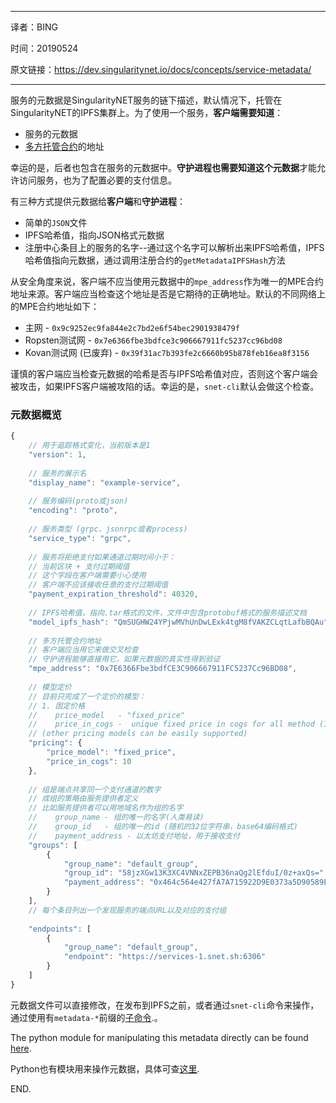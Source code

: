 ----

译者：BING

时间：20190524

原文链接：https://dev.singularitynet.io/docs/concepts/service-metadata/

----

服务的元数据是SingularityNET服务的链下描述，默认情况下，托管在SingularityNET的IPFS集群上。为了使用一个服务，**客户端需要知道**：

- 服务的元数据
- [多方托管合约](https://dev.singularitynet.io/docs/concepts/multi-party-escrow)的地址

幸运的是，后者也包含在服务的元数据中。**守护进程也需要知道这个元数据**才能允许访问服务，也为了配置必要的支付信息。

有三种方式提供元数据给**客户端**和**守护进程**：

- 简单的`JSON`文件
- IPFS哈希值，指向JSON格式元数据
- 注册中心条目上的服务的名字--通过这个名字可以解析出来IPFS哈希值，IPFS哈希值指向元数据，通过调用注册合约的`getMetadataIPFSHash`方法

从安全角度来说，客户端不应当使用元数据中的`mpe_address`作为唯一的MPE合约地址来源。客户端应当检查这个地址是否是它期待的正确地址。默认的不同网络上的MPE合约地址如下：

- 主网 - `0x9c9252ec9fa844e2c7bd2e6f54bec2901938479f`
- Ropsten测试网 - `0x7e6366fbe3bdfce3c906667911fc5237cc96bd08`
- Kovan测试网 (已废弃) - `0x39f31ac7b393fe2c6660b95b878feb16ea8f3156`

谨慎的客户端应当检查元数据的哈希是否与IPFS哈希值对应，否则这个客户端会被攻击，如果IPFS客户端被攻陷的话。幸运的是，`snet-cli`默认会做这个检查。

### 元数据概览

```js
{
    // 用于追踪格式变化，当前版本是1
    "version": 1,
  
    // 服务的展示名
    "display_name": "example-service",
  
    // 服务编码(proto或json) 
    "encoding": "proto",
  
    // 服务类型 (grpc、jsonrpc或者process)
    "service_type": "grpc",
  
    // 服务将拒绝支付如果通道过期时间小于：
    // 当前区块 + 支付过期阈值
    // 这个字段在客户端需要小心使用
    // 客户端不应该接收任意的支付过期阈值
    "payment_expiration_threshold": 40320,
  
    // IPFS哈希值，指向.tar格式的文件，文件中包含protobuf格式的服务描述文档
    "model_ipfs_hash": "QmSUGHW24YPjwMVhUnDwLExk4tgM8fVAKZCLqtLafbBQAu",
  
    // 多方托管合约地址
    // 客户端应当用它来做交叉检查
    // 守护进程能够直接用它，如果元数据的真实性得到验证
    "mpe_address": "0x7E6366Fbe3bdfCE3C906667911FC5237Cc96BD08",
  
    // 模型定价
    // 目前只完成了一个定价的模型：
    // 1. 固定价格
    //    price_model   - "fixed_price"
    //    price_in_cogs -  unique fixed price in cogs for all method (1 AGI = 10^8 cogs)
    // (other pricing models can be easily supported)
    "pricing": {
        "price_model": "fixed_price",
        "price_in_cogs": 10
    },
  
    // 组是端点共享同一个支付通道的数字 
    // 成组的策略由服务提供者定义
    // 比如服务提供者可以用地域名作为组的名字 
    //    group_name - 组的唯一的名字(人类易读)
    //    group_id   - 组的唯一的id (随机的32位字符串，base64编码格式)
    //    payment_address - 以太坊支付地址，用于接收支付
    "groups": [
        {
            "group_name": "default_group",
            "group_id": "58jzXGw13K3XC4VNNxZEPB36naQg2lEfduI/0z+axQs=",
            "payment_address": "0x464c564e427fA7A715922D9E0373a5D90589E021"
        }
    ],
    // 每个条目列出一个发现服务的端点URL以及对应的支付组
  
    "endpoints": [
        {
            "group_name": "default_group",
            "endpoint": "https://services-1.snet.sh:6306"
        }
    ]
}
```

元数据文件可以直接修改，在发布到IPFS之前，或者通过`snet-cli`命令来操作，通过使用有`metadata-*`前缀的[子命令](http://snet-cli-docs.singularitynet.io/service.html#Sub-commands:).。

The python module for manipulating this metadata directly can be found [here](https://github.com/singnet/snet-cli/blob/master/snet_cli/mpe_service_metadata.py).

Python也有模块用来操作元数据，具体可查[这里](https://github.com/singnet/snet-cli/blob/master/snet_cli/mpe_service_metadata.py).

END.

